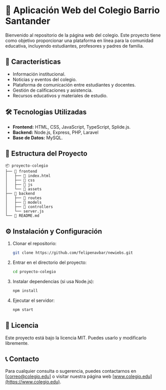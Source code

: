 # 📘 Aplicación Web del Colegio Barrio Santander

Bienvenido al repositorio de la página web del colegio. Este proyecto tiene como objetivo proporcionar una plataforma en línea para la comunidad educativa, incluyendo estudiantes, profesores y padres de familia.

## 🚀 Características
- Información institucional.
- Noticias y eventos del colegio.
- Plataforma de comunicación entre estudiantes y docentes.
- Gestión de calificaciones y asistencia.
- Recursos educativos y materiales de estudio.

## 🛠️ Tecnologías Utilizadas
- **Frontend:** HTML, CSS, JavaScript, TypeScript, Splide.js.
- **Backend:** Node.js, Express, PHP, Laravel 
- **Base de Datos:** MySQL. 

## 📂 Estructura del Proyecto
```
📦 proyecto-colegio
├── 📁 frontend
│   ├── 📄 index.html
│   ├── 📁 css
│   ├── 📁 js
│   └── 📁 assets
├── 📁 backend
│   ├── 📁 routes
│   ├── 📁 models
│   ├── 📁 controllers
│   └── server.js
└── 📄 README.md
```

## ⚙️ Instalación y Configuración
1. Clonar el repositorio:
   ```bash
   git clone https://github.com/felipenavbar/newiebs.git
   ```
2. Entrar en el directorio del proyecto:
   ```bash
   cd proyecto-colegio
   ```
3. Instalar dependencias (si usa Node.js):
   ```bash
   npm install
   ```
4. Ejecutar el servidor:
   ```bash
   npm start
   ```

## 📜 Licencia
Este proyecto está bajo la licencia MIT. Puedes usarlo y modificarlo libremente.

## 📞 Contacto
Para cualquier consulta o sugerencia, puedes contactarnos en [correo@colegio.edu] o visitar nuestra página web [www.colegio.edu](https://www.colegio.edu).

